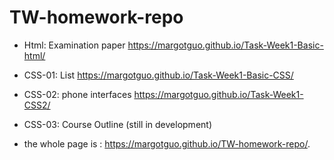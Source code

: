 # TW-homework-repo

* Html: Examination paper https://margotguo.github.io/Task-Week1-Basic-html/
* CSS-01: List https://margotguo.github.io/Task-Week1-Basic-CSS/
* CSS-02: phone interfaces https://margotguo.github.io/Task-Week1-CSS2/
* CSS-03: Course Outline (still in development)

* the whole page is : https://margotguo.github.io/TW-homework-repo/.
